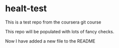 # healt-test
This is a test repo from the coursera git course

This repo will be populated with lots of fancy checks.

Now I have added a new file to the README
